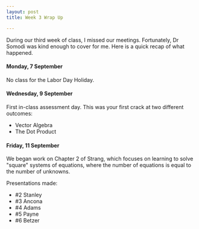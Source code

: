 ```yaml
---
layout: post
title: Week 3 Wrap Up

---
```


During our third week of class, I missed our meetings. Fortunately, Dr Somodi
was kind enough to cover for me. Here is a quick recap of what happened.

#### Monday, 7 September

No class for the Labor Day Holiday.

#### Wednesday, 9 September

First in-class assessment day. This was your first crack at two different
outcomes:

  * Vector Algebra
  * The Dot Product

#### Friday, 11 September

We began work on Chapter 2 of Strang, which focuses on learning to solve
"square" systems of equations, where the number of equations is equal to
the number of unknowns.

Presentations made:
  * \#2 Stanley
  * \#3 Ancona
  * \#4 Adams
  * \#5 Payne
  * \#6 Betzer
